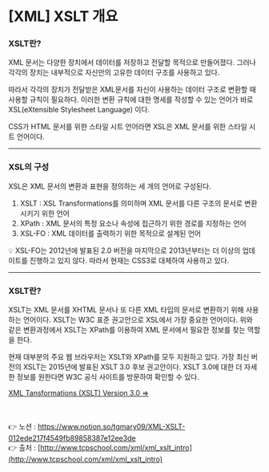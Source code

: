 # [XML] XSLT 개요

### **XSLT란?**

XML 문서는 다양한 장치에서 데이터를 저장하고 전달할 목적으로 만들어졌다. 
그러나 각각의 장치는 내부적으로 자신만의 고유한 데이터 구조를 사용하고 있다.

따라서 각각의 장치가 전달받은 XML문서를 자신이 사용하는 데이터 구조로 변환할 때 
사용할 규칙이 필요하다. 
이러한 변환 규칙에 대한 명세를 작성할 수 있는 언어가 바로 XSL(eXtensible Stylesheet Language) 이다.

CSS가 HTML 문서를 위한 스타일 시트 언어라면 XSL은 XML 문서를 위한 스타일 시트 언어이다.

---

### **XSL의 구성**

XSL은 XML 문서의 변환과 표현을 정의하는 세 개의 언어로 구성된다.

1. XSLT : XSL Transformations를 의미하며 XML 문서를 다른 구조의 문서로 변환시키기 위한 언어
2. XPath : XML 문서의 특정 요소나 속성에 접근하기 위한 경로를 지정하는 언어
3. XSL-FO : XML 데이터를 출력하기 위한 목적으로 설계된 언어

<aside>
💡 XSL-FO는 2012년에 발표된 2.0 버전을 마지막으로 2013년부터는 더 이상의 업데이트를 
진행하고 있지 않다. 따라서 현재는 CSS3로 대체하여 사용하고 있다.

</aside>

---

### XSLT란?

XSLT는 XML 문서를 XHTML 문서나 또 다른 XML 타입의 문서로 변환하기 위해 사용하는 언어이다. XSLT는 W3C 표준 권고안으로 XSL에서 가장 중요한 언어이다.
위와 같은 변환과정에서 XSLT는 XPath를 이용하여 XML 문서에서 필요한 정보를 찾는 역할을 한다.

현재 대부분의 주요 웹 브라우저는 XSLT와 XPath를 모두 지원하고 있다. 가장 최신 버전의 XSLT는 2015년에 발표된 XSLT 3.0 후보 권고안이다. XSLT 3.0에 대한 더 자세한 정보를 원한다면 
W3C 공식 사이트를 방문하여 확인할 수 있다.

[XML Tansformations (XSLT) Version 3.0 =>](https://www.w3.org/TR/xslt-30/)

<br><br>
👉 노션 : https://www.notion.so/tgmary09/XML-XSLT-012ede217f4549fb89858387e12ee3de
<br>
👉 출처 : [http://www.tcpschool.com/xml/xml_xslt_intro](http://www.tcpschool.com/xml/xml_xslt_intro)
